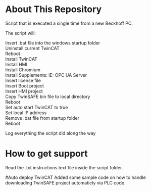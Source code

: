 # About This Repository
Script that is executed a single time from a new Beckhoff PC. 
  
The script will:  
  
Insert .bat file into the windows startup folder  
Uninstall current TwinCAT  
Reboot  
Install TwinCAT  
Install HMI  
Install Chromium  
Install Supplements: IE: OPC UA Server  
Insert license file  
Insert Boot project  
Insert HMI project  
Copy TwinSAFE bin file to local directory  
Reboot  
Set auto start TwinCAT to true  
Set local IP address  
Remove .bat file from startup folder  
Reboot  
  
Log everything the script did along the way

# How to get support
Read the .txt instructions text file inside the script folder.

#Auto deploy TwinCAT
Added some sample code on how to handle downloading TwinSAFE project automaticly via PLC code. 
